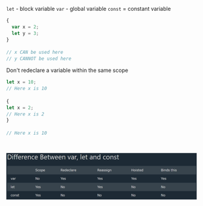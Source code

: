 `let` - block variable
`var` - global variable
`const` = constant variable

```javascript
{
  var x = 2;
  let y = 3;
}

// x CAN be used here
// y CANNOT be used here
```

Don't redeclare a variable within the same scope


```javascript
let x = 10;
// Here x is 10

{
let x = 2;
// Here x is 2
}

// Here x is 10
```
<br>

![001](./assets/001.png)
